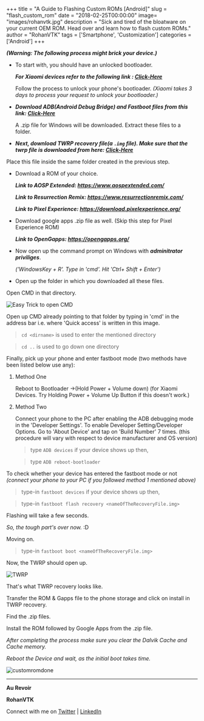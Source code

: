 +++
title = "A Guide to Flashing Custom ROMs [Android]"
slug = "flash_custom_rom"
date = "2018-02-25T00:00:00"
image= "images/rohanvtk.jpg"
description = "Sick and tired of the bloatware on your current OEM ROM. Head over and learn how to flash custom ROMs."
author = "RohanVTK"
tags = ['Smartphone', 'Customization']
categories = ['Android']
+++

**_(Warning: The following process might brick your device.)_**

* To start with, you should have an unlocked bootloader.

    **_For Xiaomi devices refer to the following link : [Click-Here](https://en.miui.com/unlock/)_**

    Follow the process to unlock your phone's bootloader.
*(Xiaomi takes 3 days to process your request to unlock your bootloader.)*

* **_Download ADB(Android Debug Bridge) and Fastboot files from this link: [Click-Here](http://rootjunkysdl.com/files/?dir=Adb%20Fastboot%20Files)_**

    A .zip file for Windows will be downloaded. Extract these files to a folder.

* **_Next, download TWRP recovery file(a `.img` file). Make sure that the twrp file is downloaded from here: [Click-Here](https://twrp.me/Devices/)_**

Place this file inside the same folder created in the previous step.

* Download a ROM of your choice.

    **_Link to AOSP Extended: https://www.aospextended.com/_**

    **_Link to Resurrection Remix: https://www.resurrectionremix.com/_**

    **_Link to Pixel Experience: https://download.pixelexperience.org/_**

* Download google apps .zip file as well. (Skip this step for Pixel Experience ROM)

    **_Link to OpenGapps: https://opengapps.org/_**

* Now open up the command prompt on Windows with **_adminitrator priviliges_**.

    _('WindowsKey + R'. Type in 'cmd'. Hit 'Ctrl+ Shift + Enter')_

* Open up the folder in which you downloaded all these files.

Open CMD in that directory.

![Easy Trick to open CMD](blog/images/rohanvtk_three.jpg#center)

Open up CMD already pointing to that folder by typing in 'cmd' in the address bar i.e. where 'Quick access' is written in this image.

> `cd <dirname>` is used to enter the mentioned directory <dirname>

> `cd ..` is used to go down one directory

Finally, pick up your phone and enter fastboot mode (two methods have been listed below use any):

1. Method One

    Reboot to Bootloader ->(Hold Power + Volume down) 
    (for Xiaomi Devices. Try Holding Power + Volume Up Button if this doesn't work.)

2. Method Two
    
    Connect your phone to the PC after enabling the ADB debugging mode in the 'Developer Settings'. 
    To enable Developer Setting/Developer Options. Go to 'About Device' and tap on 'Build Number' 7 times. 
    (this procedure will vary with respect to device manufacturer and OS version)
    
    > type `ADB devices` if your device shows up then,
    
    > type `ADB reboot-bootloader`

To check whether your device has entered the fastboot mode or not _(connect your phone to your PC if you followed method 1 mentioned above)_

> type-in `fastboot devices` if your device shows up then,

> type-in `fastboot flash recovery <nameOfTheRecoveryFile.img>`

Flashing will take a few seconds.

*So, the tough part's over now.* :D

Moving on.

> type-in `fastboot boot <nameOfTheRecoveryFile.img>`

Now, the TWRP should open up.

![TWRP](blog/images/rohanvtk_two.jpg#center)

That's what TWRP recovery looks like.

Transfer the ROM & Gapps file to the phone storage and click on install in TWRP recovery.

Find the .zip files.

Install the ROM followed by Google Apps from the .zip file.

_After completing the process make sure you clear the Dalvik Cache and Cache memory._

_Reboot the Device and wait, as the initial boot takes time._

![customromdone](blog/images/rohanvtk.one.jpg)
______

**Au Revoir**

**RohanVTK** 

Connect with me on [Twitter](https://twitter.com/RohanVTK) | [LinkedIn](https://www.linkedin.com/in/rohan-verma-574821158/)